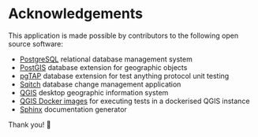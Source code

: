 # Acknowledgements

This application is made possible by contributors to the following open source software:

- [PostgreSQL](https://www.postgresql.org/) relational database management system
- [PostGIS](https://postgis.net/) database extension for geographic objects
- [pgTAP](https://pgtap.org/) database extension for test anything protocol unit testing  
- [Sqitch](https://sqitch.org/) database change management application
- [QGIS](https://qgis.org/) desktop geographic information system
- [QGIS Docker images](https://hub.docker.com/r/qgis/qgis/) for executing tests in a dockerised QGIS instance
- [Sphinx](http://www.sphinx-doc.org/en/master/) documentation generator

Thank you! :rocket:
